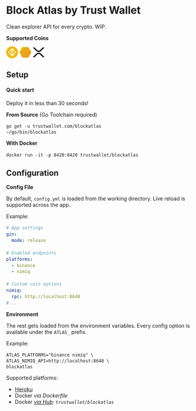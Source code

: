 # Block Atlas by Trust Wallet

Clean explorer API for every crypto. WIP.

__Supported Coins__

<a href="https://binance.org" target="_blank"><img src="https://raw.githubusercontent.com/TrustWallet/tokens/master/coins/714.png" width="32" /></a>
<a href="https://nimiq.com/" target="_blank"><img src="https://raw.githubusercontent.com/TrustWallet/tokens/master/coins/242.png" width="32" /></a>
<a href="https://ripple.com/" target="_blank"><img src="https://raw.githubusercontent.com/TrustWallet/tokens/master/coins/144.png" width="32" /></a>

## Setup

#### Quick start

Deploy it in less than 30 seconds!

__From Source__ (Go Toolchain required)

```shell
go get -u trustwallet.com/blockatlas
~/go/bin/blockatlas
```

__With Docker__

`docker run -it -p 8420:8420 trustwallet/blockatlas`

## Configuration

__Config File__

By default, `config.yml` is loaded from the working directory.
Live reload is supported across the app.

Example:
```yaml
# App settings
gin:
  mode: release

# Enabled endpoints
platforms:
  - binance
  - nimiq

# Custom coin options
nimiq:
  rpc: http://localhost:8648
#...
```

__Environment__

The rest gets loaded from the environment variables.
Every config option is available under the `ATLAS_` prefix.

Example:
```shell
ATLAS_PLATFORMS="binance nimiq" \
ATLAS_NIMIQ_API=http://localhost:8648 \
blockatlas
```

Supported platforms:
 * [Heroku](http://heroku.com)
 * Docker _via Dockerfile_
 * Docker _[via Hub](https://hub.docker.com/r/trustwallet/blockatlas): `trustwallet/blockatlas`_
